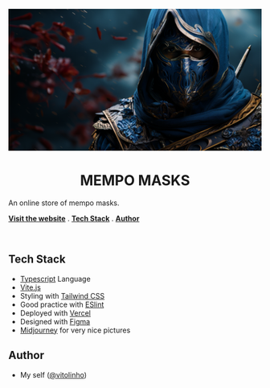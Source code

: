 <p align='center'>
<img alt='logo' src='./public/bg2.png'>
<p>

<h1 align='center'>MEMPO MASKS</h1>

<p align='left'>An online store of mempo masks.</p>

<p align='left'>
<a href='https://mempo-masks.vercel.app/'><strong>Visit the website</strong></a> .
<a href='#tech-stack'><strong>Tech Stack</strong></a> .
<a href='#author'><strong>Author</strong></a>
</p>
<br/>

## Tech Stack

- [Typescript](https://www.typescriptlang.org) Language
- [Vite.js](https://vitejs.dev/)
- Styling with [Tailwind CSS](https://tailwindcss.com)
- Good practice with [ESlint](https://eslint.org)
- Deployed with [Vercel](https://vercel.com/)
- Designed with [Figma](https://www.figma.com/)
- [Midjourney](https://www.midjourney.com/) for very nice pictures

## Author

- My self ([@vitolinho](https://github.com/vitolinho))